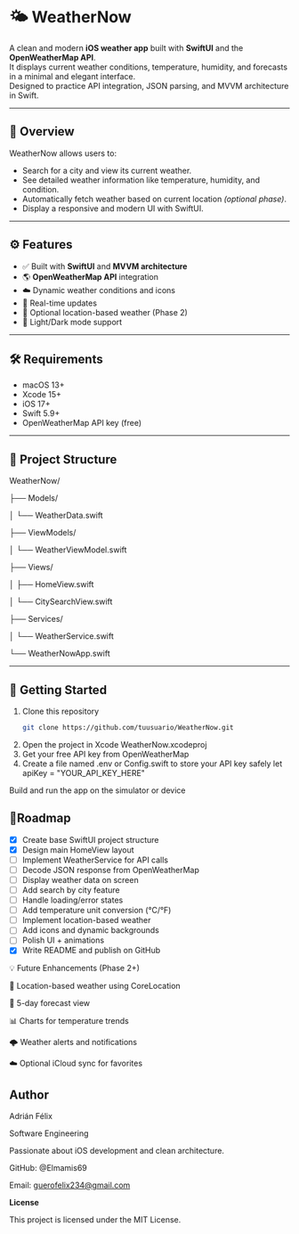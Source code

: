 # 🌤️ WeatherNow

A clean and modern **iOS weather app** built with **SwiftUI** and the **OpenWeatherMap API**.  
It displays current weather conditions, temperature, humidity, and forecasts in a minimal and elegant interface.  
Designed to practice API integration, JSON parsing, and MVVM architecture in Swift.

---

## 🧭 Overview

WeatherNow allows users to:
- Search for a city and view its current weather.
- See detailed weather information like temperature, humidity, and condition.
- Automatically fetch weather based on current location *(optional phase)*.
- Display a responsive and modern UI with SwiftUI.

---

## ⚙️ Features

- ✅ Built with **SwiftUI** and **MVVM architecture**
- 🌎 **OpenWeatherMap API** integration
- ☁️ Dynamic weather conditions and icons
- 🔁 Real-time updates
- 🧭 Optional location-based weather (Phase 2)
- 🌙 Light/Dark mode support

---

## 🛠️ Requirements

- macOS 13+  
- Xcode 15+  
- iOS 17+  
- Swift 5.9+  
- OpenWeatherMap API key (free)

---

## 🧩 Project Structure

WeatherNow/

├── Models/

│ └── WeatherData.swift

├── ViewModels/

│ └── WeatherViewModel.swift

├── Views/

│ ├── HomeView.swift

│ └── CitySearchView.swift

├── Services/

│ └── WeatherService.swift

└── WeatherNowApp.swift


---

## 🚀 Getting Started

1. Clone this repository  
   ```bash
   git clone https://github.com/tuusuario/WeatherNow.git
      ```
2. Open the project in Xcode
WeatherNow.xcodeproj
3. Get your free API key from OpenWeatherMap
4. Create a file named .env or Config.swift to store your API key safely
let apiKey = "YOUR_API_KEY_HERE"

Build and run the app on the simulator or device

## 🧱Roadmap
- [x]  Create base SwiftUI project structure
- [x]  Design main HomeView layout
- [ ]  Implement WeatherService for API calls
- [ ]  Decode JSON response from OpenWeatherMap
- [ ]  Display weather data on screen
- [ ]  Add search by city feature
- [ ]  Handle loading/error states
- [ ]  Add temperature unit conversion (°C/°F)
- [ ]  Implement location-based weather
- [ ]  Add icons and dynamic backgrounds
- [ ]  Polish UI + animations
- [x]  Write README and publish on GitHub

💡 Future Enhancements (Phase 2+)

📍 Location-based weather using CoreLocation

📅 5-day forecast view

📊 Charts for temperature trends

🌩️ Weather alerts and notifications

☁️ Optional iCloud sync for favorites

## Author

Adrián Félix

Software Engineering

Passionate about iOS development and clean architecture.


GitHub: @Elmamis69

Email: guerofelix234@gmail.com

**License**

This project is licensed under the MIT License.
